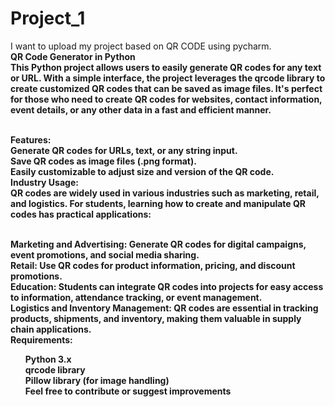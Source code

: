 # Project_1
I want to upload my project based on QR CODE using pycharm.
<br><b> QR Code Generator in Python
<br>This Python project allows users to easily generate QR codes for any text or URL. With a simple interface, the project leverages the qrcode library to create customized QR codes that can be saved as image files. It's perfect for those who need to create QR codes for websites, contact information, event details, or any other data in a fast and efficient manner.

<br>Features:
<br>Generate QR codes for URLs, text, or any string input.
<br>Save QR codes as image files (.png format).
<br>Easily customizable to adjust size and version of the QR code.
<br>Industry Usage:
<br>QR codes are widely used in various industries such as marketing, retail, and logistics. For students, learning how to create and manipulate QR codes has practical applications:

<br>Marketing and Advertising: Generate QR codes for digital campaigns, event promotions, and social media sharing.
<br>Retail: Use QR codes for product information, pricing, and discount promotions.
<br>Education: Students can integrate QR codes into projects for easy access to information, attendance tracking, or event management.
<br>Logistics and Inventory Management: QR codes are essential in tracking products, shipments, and inventory, making them valuable in supply chain applications.
<br>Requirements:
<br><ol>Python 3.x
<br>qrcode library
<br>Pillow library (for image handling)
<br>Feel free to contribute or suggest improvements

